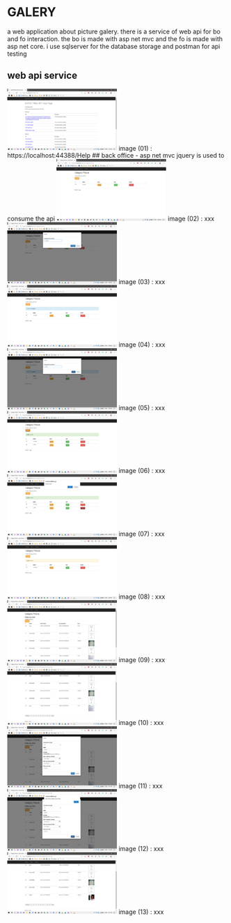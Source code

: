 # GALERY
 a web application about picture galery. there is a service of web api for bo and fo interaction. the bo is made with asp net mvc and the fo is made with asp net core. i use sqlserver for the database storage and postman for api testing
## web api service
<img alt="zulmianah" src="/screenshots/Screenshot%20(234).png" width="50%"/>
 image (01) : https://localhost:44388/Help
## back office - asp net mvc
jquery is used to consume the api
<img alt="zulmianah" src="/screenshots/Screenshot%20(235).png" width="50%"/>
 image (02) : xxx
<img alt="zulmianah" src="/screenshots/Screenshot%20(236).png" width="50%"/>
 image (03) : xxx
<img alt="zulmianah" src="/screenshots/Screenshot%20(237).png" width="50%"/>
 image (04) : xxx
<img alt="zulmianah" src="/screenshots/Screenshot%20(238).png" width="50%"/>
image (05) : xxx
<img alt="zulmianah" src="/screenshots/Screenshot%20(239).png" width="50%"/>
image (06) : xxx
<img alt="zulmianah" src="/screenshots/Screenshot%20(240).png" width="50%"/>
image (07) : xxx
<img alt="zulmianah" src="/screenshots/Screenshot%20(241).png" width="50%"/>
image (08) : xxx
<img alt="zulmianah" src="/screenshots/Screenshot%20(242).png" width="50%"/>
image (09) : xxx
<img alt="zulmianah" src="/screenshots/Screenshot%20(244).png" width="50%"/>
image (10) : xxx
<img alt="zulmianah" src="/screenshots/Screenshot%20(246).png" width="50%"/>
image (11) : xxx
<img alt="zulmianah" src="/screenshots/Screenshot%20(247).png" width="50%"/>
image (12) : xxx
<img alt="zulmianah" src="/screenshots/Screenshot%20(248).png" width="50%"/>
image (13) : xxx

